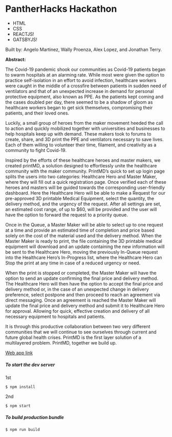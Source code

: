 # PantherHacks Hackathon

- HTML
- CSS
- REACTJS!
- GATSBYJS!

Built by: Angelo Martinez, Wally Proenza, Alex Lopez, and Jonathan Terry.

**Abstract:**

The Covid-19 pandemic shook our communities as Covid-19 patients began to swarm hospitals at an alarming rate. While most were given the option to practice self-isolation in an effort to avoid infection, healthcare workers were caught in the middle of a crossfire between patients in sudden need of ventilators and that of an unexpected increase in demand for personal protective equipment, also known as PPE. As the patients kept coming and the cases doubled per day, there seemed to be a shadow of gloom as healthcare workers began to get sick themselves, compromising their patients, and their loved ones.

Luckily, a small group of heroes from the maker movement heeded the call to action and quickly mobilized together with universities and businesses to help hospitals keep up with demand. These makers took to forums to create, share, and 3D print the PPE and ventilators necessary to save lives. Each of them willing to volunteer their time, filament, and creativity as a community to fight Covid-19.

Inspired by the efforts of these healthcare heroes and master makers, we created printMD, a solution designed to effortlessly unite the healthcare community with the maker community. PrintMD’s quick to set up login page splits the users into two categories: Healthcare Hero and Master Maker, where they will fill out a quick registration page. Once verified each of these heroes and masters will be guided towards the corresponding user-friendly dashboard. Here the Healthcare Hero will be able to make a Request for our pre-approved 3D printable Medical Equipment, select the quantity, the delivery method, and the urgency of the request. After all settings are set, an estimated cost range, of up to $60, will be provided and the user will have the option to forward the request to a priority queue.

Once in the Queue, a Master Maker will be able to select up to one request at a time and provide an estimated time of completion and price based solely on the cost of the material used and the delivery method. When the Master Maker is ready to print, the file containing the 3D printable medical equipment will download and an update containing the new information will be sent to the Healthcare Hero, moving the previously In-Queue request into the Healthcare Hero’s In-Progress list, where the Healthcare Hero can Stop the print at any time in case of a reduced urgency or need.

When the print is stopped or completed, the Master Maker will have the option to send an update confirming the final price and delivery method. The Healthcare Hero will then have the option to accept the final price and delivery method or, in the case of an unexpected change in delivery preference, select postpone and then proceed to reach an agreement via direct messaging. Once an agreement is reached the Master Maker will update the final price and delivery method and submit it to Healthcare Hero for approval. Allowing for quick, effective creation and delivery of all necessary equipment to hospitals and patients.

It is through this productive collaboration between two very different communities that we will continue to see ourselves through current and future global health crises. PrintMD is the first layer solution of a multilayered problem. PrintMD, together we build up.


[Web app link](https://printmd-703e7.web.app/)

##### To start the dev server

1st

```
$ npm install
```

2nd

```
$ npm start
```

##### To build production bundle

```
$ npm run build
```
